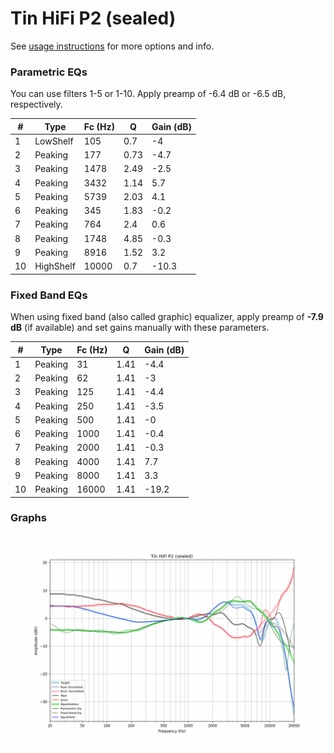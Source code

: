 # Tin HiFi P2 (sealed)
See [usage instructions](https://github.com/jaakkopasanen/AutoEq#usage) for more options and info.

### Parametric EQs
You can use filters 1-5 or 1-10. Apply preamp of -6.4 dB or -6.5 dB, respectively.

|   # | Type      |   Fc (Hz) |    Q |   Gain (dB) |
|-----|-----------|-----------|------|-------------|
|   1 | LowShelf  |       105 | 0.7  |        -4   |
|   2 | Peaking   |       177 | 0.73 |        -4.7 |
|   3 | Peaking   |      1478 | 2.49 |        -2.5 |
|   4 | Peaking   |      3432 | 1.14 |         5.7 |
|   5 | Peaking   |      5739 | 2.03 |         4.1 |
|   6 | Peaking   |       345 | 1.83 |        -0.2 |
|   7 | Peaking   |       764 | 2.4  |         0.6 |
|   8 | Peaking   |      1748 | 4.85 |        -0.3 |
|   9 | Peaking   |      8916 | 1.52 |         3.2 |
|  10 | HighShelf |     10000 | 0.7  |       -10.3 |

### Fixed Band EQs
When using fixed band (also called graphic) equalizer, apply preamp of **-7.9 dB** (if available) and set gains manually with these parameters.

|   # | Type    |   Fc (Hz) |    Q |   Gain (dB) |
|-----|---------|-----------|------|-------------|
|   1 | Peaking |        31 | 1.41 |        -4.4 |
|   2 | Peaking |        62 | 1.41 |        -3   |
|   3 | Peaking |       125 | 1.41 |        -4.4 |
|   4 | Peaking |       250 | 1.41 |        -3.5 |
|   5 | Peaking |       500 | 1.41 |        -0   |
|   6 | Peaking |      1000 | 1.41 |        -0.4 |
|   7 | Peaking |      2000 | 1.41 |        -0.3 |
|   8 | Peaking |      4000 | 1.41 |         7.7 |
|   9 | Peaking |      8000 | 1.41 |         3.3 |
|  10 | Peaking |     16000 | 1.41 |       -19.2 |

### Graphs
![](./Tin%20HiFi%20P2%20(sealed).png)
